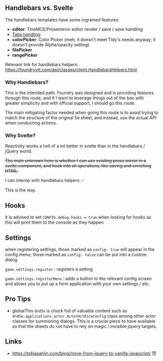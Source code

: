 ## Handlebars vs. Svelte 

The handlebars templates have some ingrained features:
- **editor**: TineMCE/Prosemirror editor render / save / save handling
- [Tabs handling](https://foundryvtt.wiki/en/development/guides/Tabs-and-Templates/Tabs-FormApplication)
- **colorPicker**: Color Picker (meh, it doesn't meet Tidy's needs anyway; it doesn't provide Alpha/opacity setting)
- **filePicker**
- **rangePicker**

Relevant link for handlebars helpers: https://foundryvtt.com/api/classes/client.HandlebarsHelpers.html


### Why Handlebars?

This is the intended path. Foundry was designed and is providing features through this route, and if I want to leverage things out of the box with greater simplicity and with official support, I should go this route.

The main mitigating factor needed when going this route is to avoid trying to match the structure of the original 5e sheet, and instead, use the actual API when conducting actions.


### Why Svelte?

Reactivity works a hell of a lot better in svelte than in the handlebars / jQuery world.

~~The main unknown here is whether I can use existing prose mirror in a svelte component, and hook into all operations, like saving and enriching HTML.~~

I can interop with handlebars helpers ✅

This is the way.


## Hooks

it is advised to set `CONFIG.debug.hooks = true` when looking for hooks as this will print them to the console as they happen


## Settings

when registering settings, those marked as `config: true` will appear in the config menu; those marked as `config: false` can be put into a custom dialog

`game.settings.register` : registers a setting

`game.settings.registerMenu` : adds a button to the relevant config screen and allows you to put up a form application with your own settings / etc.


## Pro Tips

- globalThis `dnd5e` is chock full of valuable content such as `dnd5e.applications.actor.ActorHitDiceConfig` class among other actor classes for summoning dialogs. This is a crucial piece to have available so that the sheets do not have to rely on magic / invisible jquery targets.


## Links

- https://tobiasahlin.com/blog/move-from-jquery-to-vanilla-javascript/ 😈